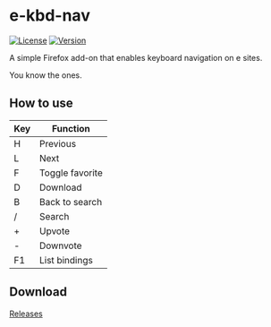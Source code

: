 # e-kbd-nav

[![License](https://img.shields.io/github/license/cwillsey06/e-kbd-nav?style=flat-square)](https://raw.githubusercontent.com/cwillsey06/e-kbd-nav/LICENSE)
[![Version](https://img.shields.io/github/v/tag/cwillsey06/e-kbd-nav?label=version&style=flat-square)](https://github.com/cwillsey06/e-kbd-nav/releases)

A simple Firefox add-on that enables keyboard navigation on e sites.

You know the ones.

## How to use

| **Key** | **Function**    |
|---------|-----------------|
| H       | Previous        |
| L       | Next            |
| F       | Toggle favorite |
| D       | Download        |
| B       | Back to search  |
| /       | Search          |
| +       | Upvote          |
| -       | Downvote        |
| F1      | List bindings   |

## Download
<!--
[Firefox 🦊 Add-ons](https://addons.mozilla.org/firefox/addon/e-kbd-nav) -->

[Releases](https://github.com/cwillsey06/e-kbd-nav/releases)
